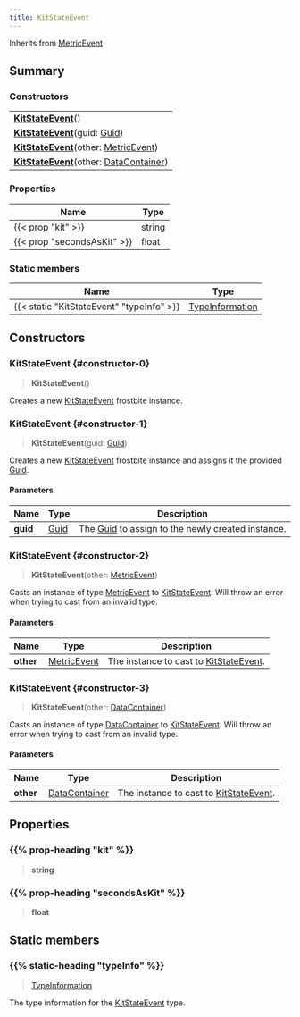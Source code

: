 ```yaml
---
title: KitStateEvent
---
```


Inherits from 
[MetricEvent](/vext/ref/fb/metricevent)

## Summary
### Constructors
| |
| ----------- |
| **[KitStateEvent](#constructor-0)**() |
| **[KitStateEvent](#constructor-1)**(guid: [Guid](/vext/ref/shared/class/guid)) |
| **[KitStateEvent](#constructor-2)**(other: [MetricEvent](/vext/ref/fb/metricevent)) |
| **[KitStateEvent](#constructor-3)**(other: [DataContainer](/vext/ref/shared/class/datacontainer)) |

### Properties
| Name | Type |
| ---- | ---- |
| {{< prop "kit" >}} | string |
| {{< prop "secondsAsKit" >}} | float |

### Static members
| Name | Type |
| ---- | ---- |
| {{< static "KitStateEvent" "typeInfo" >}} | [TypeInformation](/vext/ref/shared/class/typeinformation) |

## Constructors
### KitStateEvent {#constructor-0}
> **KitStateEvent**()

Creates a new [KitStateEvent](/vext/ref/fb/kitstateevent) frostbite instance.

### KitStateEvent {#constructor-1}
> **KitStateEvent**(guid: [Guid](/vext/ref/shared/class/guid))

Creates a new [KitStateEvent](/vext/ref/fb/kitstateevent) frostbite instance and assigns it the provided [Guid](/vext/ref/shared/class/guid).

#### Parameters
| Name | Type | Description |
| ---- | ---- | ----------- |
| **guid** | [Guid](/vext/ref/shared/class/guid) | The [Guid](/vext/ref/shared/class/guid) to assign to the newly created instance. |

### KitStateEvent {#constructor-2}
> **KitStateEvent**(other: [MetricEvent](/vext/ref/fb/metricevent))

Casts an instance of type [MetricEvent](/vext/ref/fb/metricevent) to [KitStateEvent](/vext/ref/fb/kitstateevent). Will throw an error when trying to cast from an invalid type.

#### Parameters
| Name | Type | Description |
| ---- | ---- | ----------- |
| **other** | [MetricEvent](/vext/ref/fb/metricevent) | The instance to cast to [KitStateEvent](/vext/ref/fb/kitstateevent). |

### KitStateEvent {#constructor-3}
> **KitStateEvent**(other: [DataContainer](/vext/ref/shared/class/datacontainer))

Casts an instance of type [DataContainer](/vext/ref/shared/class/datacontainer) to [KitStateEvent](/vext/ref/fb/kitstateevent). Will throw an error when trying to cast from an invalid type.

#### Parameters
| Name | Type | Description |
| ---- | ---- | ----------- |
| **other** | [DataContainer](/vext/ref/shared/class/datacontainer) | The instance to cast to [KitStateEvent](/vext/ref/fb/kitstateevent). |

## Properties
### {{% prop-heading "kit" %}}
> **string**

### {{% prop-heading "secondsAsKit" %}}
> **float**

## Static members
### {{% static-heading "typeInfo" %}}
> [TypeInformation](/vext/ref/shared/class/typeinformation)

The type information for the [KitStateEvent](/vext/ref/fb/kitstateevent) type.


